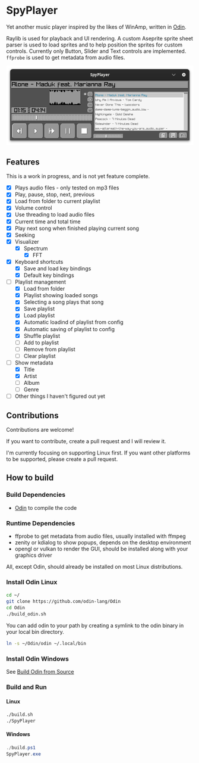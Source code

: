 # SpyPlayer

Yet another music player inspired by the likes of WinAmp, written in [Odin](https://github.com/odin-lang/Odin).

Raylib is used for playback and UI rendering. A custom Aseprite sprite sheet parser is used to load sprites and to help position the sprites for custom controls. Currently only Button, Slider and Text controls are implemented. `ffprobe` is used to get metadata from audio files.

![Screenshot](screenshots/player.png)

## Features

This is a work in progress, and is not yet feature complete.

- [x] Plays audio files - only tested on mp3 files
- [x] Play, pause, stop, next, previous
- [x] Load from folder to current playlist
- [x] Volume control
- [x] Use threading to load audio files
- [x] Current time and total time
- [x] Play next song when finished playing current song
- [x] Seeking
- [x] Visualizer
  - [x] Spectrum
    - [x] FFT
- [X] Keyboard shortcuts
  - [X] Save and load key bindings
  - [X] Default key bindings
- [ ] Playlist management
  - [x] Load from folder
  - [x] Playlist showing loaded songs
  - [x] Selecting a song plays that song
  - [x] Save playlist
  - [x] Load playlist
  - [x] Automatic loadind of playlist from config
  - [x] Automatic saving of playlist to config
  - [x] Shuffle playlist
  - [ ] Add to playlist
  - [ ] Remove from playlist
  - [ ] Clear playlist
- [ ] Show metadata
  - [x] Title
  - [x] Artist
  - [ ] Album
  - [ ] Genre
- [ ] Other things I haven't figured out yet

## Contributions

Contributions are welcome!

If you want to contribute, create a pull request and I will review it.

I'm currently focusing on supporting Linux first. If you want other platforms to be supported, please create a pull request.

## How to build

### Build Dependencies

- [Odin](https://github.com/odin-lang/Odin) to compile the code

### Runtime Dependencies

- ffprobe to get metadata from audio files, usually installed with ffmpeg
- zenity or kdialog to show popups, depends on the desktop environment
- opengl or vulkan to render the GUI, should be installed along with your graphics driver

All, except Odin, should already be installed on most Linux distributions.

### Install Odin Linux

```sh
cd ~/
git clone https://github.com/odin-lang/Odin
cd Odin
./build_odin.sh
```

You can add odin to your path by creating a symlink to the odin binary in your local bin directory.

```sh
ln -s ~/Odin/odin ~/.local/bin
```

### Install Odin Windows

See [Build Odin from Source](https://odin-lang.org/docs/install/#windows)

### Build and Run

#### Linux

```sh
./build.sh
./SpyPlayer
```

#### Windows

```powershell
./build.ps1
SpyPlayer.exe
```

